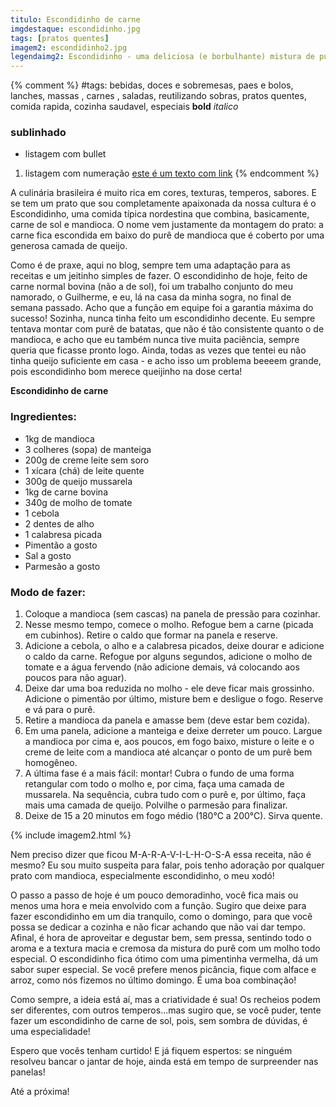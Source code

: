 ```yaml
---
titulo: Escondidinho de carne
imgdestaque: escondidinho.jpg
tags: [pratos quentes]
imagem2: escondidinho2.jpg
legendaimg2: Escondidinho - uma deliciosa (e borbulhante) mistura de purê, molho de carne e queijo!
---
```

{% comment %}
#tags: bebidas, doces e sobremesas, paes e bolos, lanches, massas , carnes , saladas, reutilizando sobras, pratos quentes, comida rapida, cozinha saudavel, especiais
**bold**
*italico*
### sublinhado
* listagem com bullet
1. listagem com numeração
[este é um texto com link](https://www.enderecodolink.com)
{% endcomment %}

A culinária brasileira é muito rica em cores, texturas, temperos, sabores. E se tem um prato que sou completamente apaixonada da nossa cultura é o Escondidinho, uma comida típica nordestina que combina, basicamente, carne de sol e mandioca. O nome vem justamente da montagem do prato: a carne fica escondida em baixo do purê de mandioca que é coberto por uma generosa camada de queijo.

Como é de praxe, aqui no blog, sempre tem uma adaptação para as receitas e um jeitinho simples de fazer. O escondidinho de hoje, feito de carne normal bovina (não a de sol), foi um trabalho conjunto do meu namorado, o Guilherme, e eu, lá na casa da minha sogra, no final de semana passado. Acho que a função em equipe foi a garantia máxima do sucesso! Sozinha, nunca tinha feito um escondidinho decente. Eu sempre tentava montar com purê de batatas, que não é tão consistente quanto o de mandioca, e acho que eu também nunca tive muita paciência, sempre queria que ficasse pronto logo. Ainda, todas as vezes que tentei eu não tinha queijo suficiente em casa - e acho isso um problema beeeem grande, pois escondidinho bom merece queijinho na dose certa! 

**Escondidinho de carne**

### Ingredientes:

* 1kg de mandioca
* 3 colheres (sopa) de manteiga
* 200g de creme leite sem soro
* 1 xícara (chá) de leite quente
* 300g de queijo mussarela
* 1kg de carne bovina
* 340g de molho de tomate 
* 1 cebola
* 2 dentes de alho
* 1 calabresa picada
* Pimentão a gosto
* Sal a gosto
* Parmesão a gosto

### Modo de fazer:

1. Coloque a mandioca (sem cascas) na panela de pressão para cozinhar.
2. Nesse mesmo tempo, comece o molho. Refogue bem a carne (picada em cubinhos). Retire o caldo que formar na panela e reserve.
3. Adicione a cebola, o alho e a calabresa picados, deixe dourar e adicione o caldo da carne. Refogue por alguns segundos, adicione o molho de tomate e a água fervendo (não adicione demais, vá colocando aos poucos para não aguar).
4. Deixe dar uma boa reduzida no molho - ele deve ficar mais grossinho. Adicione o pimentão por último, misture bem e desligue o fogo. Reserve e vá para o purê.
5. Retire a mandioca da panela e amasse bem (deve estar bem cozida).
6. Em uma panela, adicione a manteiga e deixe derreter um pouco. Largue a mandioca por cima e, aos poucos, em fogo baixo, misture o leite e o creme de leite com a mandioca até alcançar o ponto de um purê bem homogêneo.
7. A última fase é a mais fácil: montar! Cubra o fundo de uma forma retangular com todo o molho e, por cima, faça uma camada de mussarela. Na sequência, cubra tudo com o purê e, por último, faça mais uma camada de queijo. Polvilhe o parmesão para finalizar.
8. Deixe de 15 a 20 minutos em fogo médio (180°C a 200°C). Sirva quente.

{% include imagem2.html %}

Nem preciso dizer que ficou M-A-R-A-V-I-L-H-O-S-A essa receita, não é mesmo? Eu sou muito suspeita para falar, pois tenho adoração por qualquer prato com mandioca, especialmente escondidinho, o meu xodó! 

O passo a passo de hoje é um pouco demoradinho, você fica mais ou menos uma hora e meia envolvido com a função. Sugiro que deixe para fazer escondidinho em um dia tranquilo, como o domingo, para que você possa se dedicar a cozinha e não ficar achando que não vai dar tempo. Afinal, é hora de aproveitar e degustar bem, sem pressa, sentindo todo o aroma e a textura macia e cremosa da mistura do purê com um molho todo especial. O escondidinho fica ótimo com uma pimentinha vermelha, dá um sabor super especial. Se você prefere menos picância, fique com alface e arroz, como nós fizemos no último domingo. É uma boa combinação! 

Como sempre, a ideia está aí, mas a criatividade é sua! Os recheios podem ser diferentes, com outros temperos...mas sugiro que, se você puder, tente fazer um escondidinho de carne de sol, pois, sem sombra de dúvidas, é uma especialidade!

Espero que vocês tenham curtido! E já fiquem espertos: se ninguém resolveu bancar o jantar de hoje, ainda está em tempo de surpreender nas panelas!

Até a próxima!

